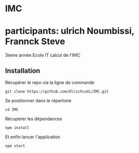 # IMC

# participants: ulrich Noumbissi, Frannck Steve
3ieme année Ecole IT
calcul de l'IMC

## Installation

Récupérer le repo via la ligne de commande

`git clone https://github.com/Ulrichcodi/IMC.git`

Se positionner dans le répertoire

`cd IMC`

Récupérer les dépendances

`npm install`

Et enfin lancer l'application

`npm start`
